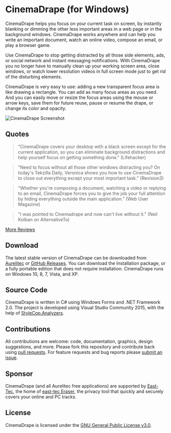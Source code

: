 # CinemaDrape (for Windows)
CinemaDrape helps you focus on your current task on screen, by instantly blanking or dimming the other less important areas in a web page or in the background windows. CinemaDrape works anywhere and can help you write an important document, watch an online video, compose an email, or play a browser game.

Use CinemaDrape to stop getting distracted by all those side elements, ads, or social network and instant messaging notifications. With CinemaDrape you no longer have to manually clean up your working screen area, close windows, or watch lower resolution videos in full screen mode just to get rid of the disturbing elements.

CinemaDrape is very easy to use: adding a new transparent focus area is like drawing a rectangle. You can add as many focus areas as you need. And you can easily move or resize the focus areas using the mouse or arrow keys, save them for future reuse, pause or resume the drape, or change its color and opacity.

![CinemaDrape Screenshot](https://user-images.githubusercontent.com/33293361/49229285-d6bc4580-f3f5-11e8-819e-dd8b52e40a42.png)

## Quotes

> "CinemaDrape covers your desktop with a black screen except for the current application, so you can eliminate background distractions and help yourself focus on getting something done." (Lifehacker)

> "Need to focus without all those other windows distracting you? On today's Tekzilla Daily, Veronica shows you how to use CinemaDrape to close out everything except your most important task." (Revision3)

> "Whether you're composing a document, watching a video or replying to an email, CinemaDrape forces you to give the job your full attention by hiding everything outside the main application." (Web User Magazine)

> "I was pointed to Cinemadrape and now can't live without it." (Neil Kolban on AlternativeTo)

[More Reviews](https://www.aurelitec.com/cinemadrape/windows/reviews/)

## Download

The latest stable version of CinemaDrape can be downloaded from [Aurelitec](https://www.aurelitec.com/cinemadrape/windows/download/) or [GitHub Releases](https://github.com/aurelitec/cinemadrape-windows/releases). You can download the Installation package, or a fully portable edition that does not require installation. CinemaDrape runs on Windows 10, 8, 7, Vista, and XP.

## Source Code

CinemaDrape is written in C# using Windows Forms and .NET Framework 2.0. The project is developed using Visual Studio Community 2015, with the help of [StyleCop.Analyzers](https://github.com/DotNetAnalyzers/StyleCopAnalyzers).

## Contributions

All contributions are welcome: code, documentation, graphics, design suggestions, and more. Please fork this repository and contribute back using [pull requests](https://github.com/aurelitec/cinemadrape-windows/pulls). For feature requests and bug reports please [submit an issue](https://github.com/aurelitec/cinemadrape-windows/issues).

## Sponsor

CinemaDrape (and all Aurelitec free applications) are supported by [East-Tec](http://www.east-tec.com), the home of [east-tec Eraser](http://www.east-tec.com/eraser/), the privacy tool that quickly and securely covers your online and PC tracks.

## License

CinemaDrape is licensed under the [GNU General Public License v3.0](LICENSE).
